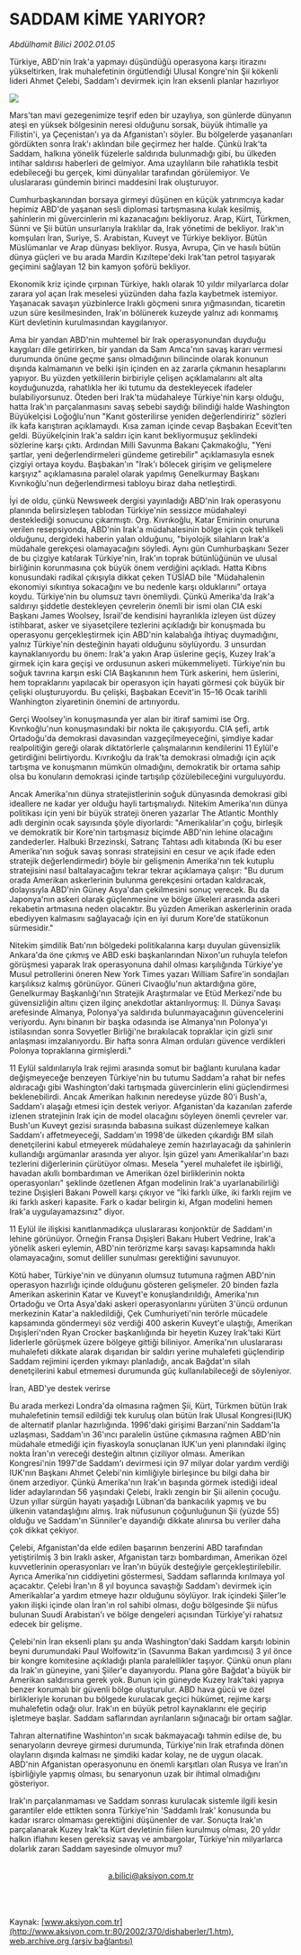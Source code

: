 # SADDAM KİME YARIYOR?

*Abdülhamit Bilici 2002.01.05*

<div>
 <p class="spot">
  Türkiye, ABD'nin Irak'a yapmayı düşündüğü operasyona karşı itirazını yükseltirken, Irak muhalefetinin örgütlendiği Ulusal Kongre'nin Şii kökenli lideri Ahmet Çelebi, Saddam'ı devirmek için İran eksenli  planlar hazırlıyor
 </p>
 <p class="metin">
 </p>
 <img border="0" src="/web/20020403155005im_/http://www.aksiyon.com.tr/2002/370/resimler/saddam.jpg"/>
 <p class="metin">
  Mars'tan mavi gezegenimize teşrif eden bir uzaylıya, son günlerde dünyanın ateşi en yüksek bölgesinin neresi olduğunu sorsak, büyük ihtimalle ya Filistin'i, ya Çeçenistan'ı ya da Afganistan'ı söyler. Bu bölgelerde yaşananları gördükten sonra Irak'ı aklından bile geçirmez her halde. Çünkü Irak'ta Saddam, halkına yönelik füzelerle saldırıda bulunmadığı gibi, bu ülkeden intihar saldırısı haberleri de gelmiyor. Ama uzaylıların bile rahatlıkla tesbit edebileceği bu gerçek, kimi dünyalılar tarafından görülemiyor. Ve uluslararası gündemin birinci maddesini Irak oluşturuyor.
 </p>
 <p class="metin">
  Cumhurbaşkanından borsaya girmeyi düşünen en küçük yatırımcıya kadar hepimiz ABD'de yaşanan sesli diplomasi tartışmasına kulak kesilmiş, şahinlerin mi güvercinlerin mi kazanacağını bekliyoruz. Arap, Kürt, Türkmen, Sünni ve Şii bütün unsurlarıyla Iraklılar da, Irak yönetimi de bekliyor. Irak'ın komşuları İran, Suriye, S. Arabistan, Kuveyt ve Türkiye bekliyor. Bütün Müslümanlar ve Arap dünyası bekliyor. Rusya, Avrupa, Çin ve hasılı bütün dünya güçleri ve bu arada Mardin Kızıltepe'deki Irak'tan petrol taşıyarak geçimini sağlayan 12 bin kamyon şoförü bekliyor.
 </p>
 <p class="metin">
  Ekonomik kriz içinde çırpınan Türkiye, haklı olarak 10 yıldır milyarlarca dolar zarara yol açan Irak meselesi yüzünden daha fazla kaybetmek istemiyor. Yaşanacak savaşın yüzbinlerce Iraklı göçmeni sınıra yığmasından, ticaretin uzun süre kesilmesinden, Irak'ın bölünerek kuzeyde yalnız adı konmamış Kürt devletinin kurulmasından kaygılanıyor.
 </p>
 <p class="metin">
  Ama bir yandan ABD'nin muhtemel bir Irak operasyonundan duyduğu kaygıları dile getirirken, bir yandan da Sam Amca'nın savaş kararı vermesi durumunda önüne geçme şansı olmadığının bilincinde olarak konunun dışında kalmamanın ve belki işin içinden en az zararla çıkmanın hesaplarını yapıyor. Bu yüzden yetkililerin birbiriyle çelişen açıklamalarını alt alta koyduğunuzda, rahatlıkla her iki tutumu da destekleyecek ifadeler bulabiliyorsunuz. Öteden beri Irak'ta müdahaleye Türkiye'nin karşı olduğu, hatta Irak'ın parçalanmasını savaş sebebi saydığı bilindiği halde Washington Büyükelçisi Loğoğlu'nun "Kanıt gösterilirse yeniden değerlendiririz" sözleri ilk kafa karıştıran açıklamaydı. Kısa zaman içinde cevap Başbakan Ecevit'ten geldi. Büyükelçinin Irak'a saldırı için kanıt bekliyormuşuz şeklindeki sözlerine karşı çıktı. Ardından Milli Savunma Bakanı Çakmakoğlu, "Yeni şartlar, yeni değerlendirmeleri gündeme getirebilir" açıklamasıyla esnek çizgiyi ortaya koydu. Başbakan'ın "Irak'ı bölecek girişim ve gelişmelere karşıyız" açıklamasına paralel olarak yapılmış Genelkurmay Başkanı Kıvrıkoğlu'nun değerlendirmesi tabloyu biraz daha netleştirdi.
 </p>
 <p class="metin">
  İyi de oldu, çünkü Newsweek dergisi yayınladığı ABD'nin Irak operasyonu planında belirsizleşen tablodan Türkiye'nin sessizce müdahaleyi desteklediği sonucunu çıkarmıştı. Org. Kıvrıkoğlu, Katar Emirinin onuruna verilen resepsiyonda, ABD'nin Irak'a müdahalesinin bölge için çok tehlikeli olduğunu, dergideki haberin yalan olduğunu, "biyolojik silahların Irak'a müdahale gerekçesi olamayacağını söyledi. Aynı gün Cumhurbaşkanı Sezer de bu çizgiye katılarak Türkiye'nin, Irak'ın toprak bütünlüğünün ve ulusal birliğinin korunmasına çok büyük önem verdiğini açıkladı. Hatta Kıbrıs konusundaki radikal çıkışıyla dikkat çeken TÜSİAD bile "Müdahalenin ekonomiyi sıkıntıya sokacağını ve bu nedenle karşı olduklarını" ortaya koydu. Türkiye'nin bu olumsuz tavrı önemliydi. Çünkü Amerika'da Irak'a saldırıyı şiddetle destekleyen çevrelerin önemli bir ismi olan CIA eski Başkanı James Woolsey, İsrail'de kendisini hayranlıkla izleyen üst düzey istihbarat, asker ve siyasetçilere tezlerini açıkladığı bir konuşmada bu operasyonu gerçekleştirmek için ABD'nin kalabalığa ihtiyaç duymadığını, yalnız Türkiye'nin desteğinin hayati olduğunu söylüyordu. 3 unsurdan kaynaklanıyordu bu önem: Irak'a yakın Arap üslerine geçiş, Kuzey Irak'a girmek için kara geçişi ve ordusunun askeri mükemmeliyeti. Türkiye'nin bu soğuk tavrına karşın eski CIA Başkanının hem Türk askerini, hem üslerini, hem topraklarını yapılacak bir operasyon için hayati görmesi çok büyük bir çelişki oluşturuyordu. Bu çelişki, Başbakan Ecevit'in 15–16 Ocak tarihli Wanhington ziyaretinin önemini de artırıyordu.
 </p>
 <p class="metin">
  Gerçi Woolsey'in konuşmasında yer alan bir itiraf samimi ise Org. Kıvrıkoğlu'nun konuşmasındaki bir nokta ile çakışıyordu. CIA şefi, artık Ortadoğu'da demokrasi davasından vazgeçilmeyeceğini, şimdiye kadar realpolitiğin gereği olarak diktatörlerle çalışmalarının kendilerini 11 Eylül'e getirdiğini belirtiyordu. Kıvrıkoğlu da Irak'ta demokrasi olmadığı için açık tartışma ve konuşmanın mümkün olmadığını, demokratik bir ortama sahip olsa bu konuların demokrasi içinde tartışılıp çözülebileceğini vurguluyordu.
 </p>
 <p class="metin">
  Ancak Amerika'nın dünya stratejistlerinin soğuk dünyasında demokrasi gibi ideallere ne kadar yer olduğu hayli tartışmalıydı. Nitekim Amerika'nın dünya politikası için yeni bir büyük strateji öneren yazarlar The Atlantic Monthly adlı derginin ocak sayısında şöyle diyorlardı: "Amerikalılar'ın çoğu, birleşik ve demokratik bir Kore'nin tartışmasız biçimde ABD'nin lehine olacağını zandederler. Halbuki Brzezinski, Satranç Tahtası adlı kitabında (Ki bu eser Amerika'nın soğuk savaş sonrası stratejisini en cesur ve açık ifade eden stratejik değerlendirmedir) böyle bir gelişmenin Amerika'nın tek kutuplu stratejisini nasıl baltalayacağını tekrar tekrar açıklamaya çalışır: "Bu durum orada Amerikan askerlerinin bulunma gerekçesini ortadan kaldıracak, dolayısıyla ABD'nin Güney Asya'dan çekilmesini sonuç verecek. Bu da Japonya'nın askeri olarak güçlenmesine ve bölge ülkeleri arasında askeri rekabetin artmasına neden olacaktır. Bu yüzden Amerikan askerlerinin orada ebediyyen kalmasını sağlayacağı için en iyi durum Kore'de statükonun sürmesidir."
 </p>
 <p class="metin">
  Nitekim şimdilik Batı'nın bölgedeki politikalarına karşı duyulan güvensizlik Ankara'da öne çıkmış ve ABD eski başkanlarından Nixon'un ruhuyla telefon görüşmesi yaparak Irak operasyonuna dahil olması karşılığında Türkiye'ye Musul petrollerini öneren New York Times yazarı William Safire'in sondajları karşılıksız kalmış görünüyor. Güneri Civaoğlu'nun aktardığına göre, Genelkurmay Başkanlığı'nın Stratejik Araştırmalar ve Etüd Merkezi'nde bu güvensizliğin altını çizen ilginç anekdotlar aktarılıyormuş: II. Dünya Savaşı arefesinde Almanya, Polonya'ya saldırıda bulunmayacağının güvencelerini veriyordu. Aynı binanın bir başka odasında ise Almanya'nın Polonya'yı istilasından sonra Sovyetler Birliği'ne bırakılacak topraklar için gizli sınır anlaşması imzalanıyordu. Bir hafta sonra Alman orduları güvence verdikleri Polonya topraklarına girmişlerdi."
 </p>
 <p class="metin">
  11 Eylül saldırılarıyla Irak rejimi arasında somut bir bağlantı kurulana kadar değişmeyeceğe benzeyen Türkiye'nin bu tutumu Saddam'a rahat bir nefes aldıracağı gibi Washington'daki tartışmada güvercinlerin elini güçlendirmesi beklenebilirdi. Ancak Amerikan halkının neredeyse yüzde 80'i Bush'a, Saddam'ı alaşağı etmesi için destek veriyor. Afganistan'da kazanılan zaferde izlenen stratejinin Irak için de model olacağını söyleyen önemli çevreler var. Bush'un Kuveyt gezisi sırasında babasına suikast düzenlemeye kalkan Saddam'ı affetmeyeceği, Saddam'ın 1998'de ülkeden çıkardığı BM silah denetçilerini kabul etmeyerek müdahaleye zemin hazırlayacağı da şahinlerin kullandığı argümanlar arasında yer alıyor. İşin güzel yanı Amerikalılar'ın bazı tezlerini diğerlerinin çürütüyor olması. Mesela "yerel muhalefet ile işbirliği, havadan akıllı bombardıman ve Amerikan özel birliklerinin nokta operasyonları" şeklinde özetlenen Afgan modelinin Irak'a uyarlanabilirliği tezine Dışişleri Bakanı Powell karşı çıkıyor ve "İki farklı ülke, iki farklı rejim ve iki farklı askeri kapasite. Fark o kadar belirgin ki, Afgan modelini hemen Irak'a uygulayamazsınız" diyor.
 </p>
 <p class="metin">
  11 Eylül ile ilişkisi kanıtlanmadıkça uluslararası konjonktür de Saddam'ın lehine görünüyor. Örneğin Fransa Dışişleri Bakanı Hubert Vedrine, Irak'a yönelik askeri eylemin, ABD'nin terörizme karşı savaşı kapsamında haklı olamayacağını, somut deliller sunulması gerektiğini savunuyor.
 </p>
 <p class="metin">
  Kötü haber, Türkiye'nin ve dünyanın olumsuz tutumuna rağmen ABD'nin operasyon hazırlığı içinde olduğunu gösteren gelişmeler. 20 binden fazla Amerikan askerinin Katar ve Kuveyt'e konuşlandırıldığı, Amerika'nın Ortadoğu ve Orta Asya'daki askeri operasyonlarını yürüten 3'üncü ordunun merkezinin Katar'a nakledildiği, Çek Cumhuriyeti'nin terörle mücadele kapsamında göndermeyi söz verdiği 400 askerin Kuveyt'e ulaştığı, Amerikan Dışişleri'nden Ryan Crocker başkanlığında bir heyetin Kuzey Irak'taki Kürt liderlerle görüşmek üzere bölgeye gittiği biliniyor. Amerika'nın uluslararası muhalefeti dikkate alarak dışarıdan bir saldırı yerine muhalefeti güçlendirip Saddam rejimini içerden yıkmayı planladığı, ancak Bağdat'ın silah denetçilerini kabul etmemesi durumunda güç kullanılabileceği de söyleniyor.
 </p>
 <p class="metin">
  İran, ABD'ye destek verirse
 </p>
 <p class="metin">
  Bu arada merkezi Londra'da olmasına rağmen Şii, Kürt, Türkmen bütün Irak muhalefetinin temsil edildiği tek kuruluş olan bütün Irak Ulusal Kongresi(IUK) de alternatif planlar hazırlığında. 1996'daki girişimi Barzani'nin Saddam'la uzlaşması, Saddam'ın 36'ıncı paralelin üstüne çıkmasına rağmen ABD'nin müdahale etmediği için fiyaskoyla sonuçlanan IUK'un yeni planındaki ilginç nokta İran'ın vereceği desteğin altının çiziliyor olması. Amerikan Kongresi'nin 1997'de Saddam'ı devirmesi için 97 milyar dolar yardım verdiği IUK'nın Başkanı Ahmet Çelebi'nin kimliğiyle birleşince bu bilgi daha bir önem arzediyor. Çünkü Amerika'nın Irak'ın başında görmek istediği ideal lider adaylarından 56 yaşındaki Çelebi, Iraklı zengin bir Şii ailenin çocuğu. Uzun yıllar sürgün hayatı  yaşadığı Lübnan'da bankacılık yapmış ve bu ülkenin vatandaşlığını almış. Irak nüfusunun çoğunluğunun Şii (yüzde 55) olduğu ve Saddam'ın Sünniler'e dayandığı dikkate alınırsa bu veriler daha çok dikkat çekiyor.
 </p>
 <p class="metin">
  Çelebi, Afganistan'da elde edilen başarının benzerini ABD tarafından yetiştirilmiş 3 bin Iraklı asker, Afganistan tarzı bombardıman, Amerikan özel kuvvetlerinin operasyonları ve İran'ın büyük desteğiyle gerçekleştirilebilir. Ayrıca Amerika'nın ciddiyetini göstermesi, Saddam saflarında kırılmaya yol açacaktır. Çelebi İran'ın 8 yıl boyunca savaştığı Saddam'ı devirmek için Amerikalılar'a yardım etmeye hazır olduğunu söylüyor. Irak içindeki Şiiler'le yakın ilişki içinde olan İran'ın rol sahibi olması, doğu bölgesinde Şii nüfus bulunan Suudi Arabistan'ı ve bölge dengeleri açısından Türkiye'yi rahatsız edecek bir gelişme.
 </p>
 <p class="metin">
  Çelebi'nin İran eksenli planı şu anda Washington'daki Saddam karşıtı lobinin beyni durumundaki Paul Wolfowitz'in (Savunma Bakan yardımcısı) 3 yıl önce bir kongre komitesine açıkladığı planla paralellikler taşıyor. Çünkü onun planı da Irak'ın güneyine, yani Şiiler'e dayanıyordu. Plana göre Bağdat'a büyük bir Amerikan saldırısına gerek yok. Bunun için güneyde Kuzey Irak'taki yapıya benzer korumalı bir güvenli bölge oluşturulur. ABD hava gücü ve özel birlikleriyle korunan bu bölgede kurulacak geçici hükümet, rejime karşı muhalefetin odağı olur. Irak'ın en büyük petrol kaynaklarını ele geçirip işletmeye başlar. Saddam saflarından ayrılanların sığınacağı bir ortam sağlar.
 </p>
 <p class="metin">
  Tahran alternatifine Washinton'ın sıcak bakmayacağı tahmin edilse de, bu senaryoların devreye girmesi durumunda, Türkiye'nin Irak etrafında dönen olayların dışında kalması ne şimdiki kadar kolay, ne de uygun olacak. ABD'nin Afganistan operasyonunu en önemli karşıtları olan Rusya ve İran'ın işbirliğiyle yapmış olması, bu senaryonun uzak bir ihtimal olmadığını gösteriyor.
 </p>
 <p class="metin">
  Irak'ın parçalanmaması ve Saddam sonrası kurulacak sistemle ilgili kesin garantiler elde ettikten sonra Türkiye'nin 'Saddamlı Irak' konusunda bu kadar ısrarcı olmaması gerektiğini düşünenler de var. Sonuçta Irak'ın parçalanarak Kuzey Irak'ta Kürt devletinin fiilen kurulmuş olması, 20 yıldır halkın iflahını kesen gereksiz savaş ve ambargolar, Türkiye'nin milyarlarca dolarlık zararı Saddam sayesinde olmuyor mu?
 </p>
 <br/>
 <center>
  <a class="anaorta" href="http://web.archive.org/web/20020403155005/mailto:a.bilici@aksiyon.com.tr">
   a.bilici@aksiyon.com.tr
  </a>
 </center>
 <br/>
 <br/>
 <br/>
</div>

Kaynak: [www.aksiyon.com.tr](http://www.aksiyon.com.tr:80/2002/370/dishaberler/1.htm), [web.archive.org (arşiv bağlantısı)](http://web.archive.org/web/20020403155005/http://www.aksiyon.com.tr:80/2002/370/dishaberler/1.htm)
